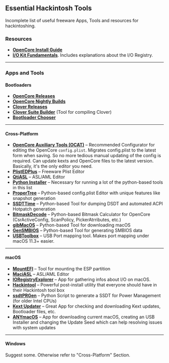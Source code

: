 ## Essential Hackintosh Tools
Incomplete list of useful freeware Apps, Tools and resources for hackintoshing.

### Resources
- [**OpenCore Install Guide**](https://dortania.github.io/OpenCore-Install-Guide/)
- [**I/O Kit Fundamentals**](https://developer.apple.com/library/archive/documentation/DeviceDrivers/Conceptual/IOKitFundamentals/Introduction/Introduction.html#//apple_ref/doc/uid/TP0000011-CH204-TPXREF101). Includes explanations about the I/O Registry.

___
### Apps and Tools
#### Bootloaders
- [**OpenCore Releases**](https://github.com/acidanthera/OpenCorePkg/releases)
- [**OpenCore Nightly Builds**](https://dortania.github.io/builds/?product=OpenCorePkg&viewall=true)
- [**Clover Releases**](https://github.com/CloverHackyColor/CloverBootloader/releases)
- [**Clover Suite Builder**](https://www.insanelymac.com/forum/topic/347872-introducing-clover-suite-builder/) (Tool for compiling Clover)
- [**Bootloader Chooser**](https://github.com/jief666/BootloaderChooser)

___
#### Cross-Platform
- [**OpenCore Auxiliary Tools (OCAT)**](https://github.com/ic005k/QtOpenCoreConfig) – Recommended Configurator for editing the OpenCore `config.plist`. Migrates config.plist to the latest form when saving. So no more tedious manual updating of the config is required. Can update kexts and OpenCore files to the latest version. Basically, it's the only editor you need.
- [**PlistEDPlus**](https://github.com/ic005k/PlistEDPlus) – Freeware Plist Editor
- [**QtiASL**](https://github.com/ic005k/QtiASL) – ASL/AML Editor
- [**Python Installer**](https://www.python.org/downloads/) – Necessary for running a lot of the python-based tools in this list
- [**ProperTree**](https://github.com/corpnewt/ProperTree) – Python-based config.plist Editor with unique features like snapshot generation
- [**SSDTTime**](https://github.com/corpnewt/SSDTTime) – Python-based Tool for dumping DSDT and automated ACPI Hotpatch generation
- [**BitmaskDecode**](https://github.com/corpnewt/BitmaskDecode) – Python-based Bitmask Calculator for OpenCore (CsrActiveConfig, ScanPolicy, PickerAtrributes, etc.)
- [**gibMacOS**](https://github.com/corpnewt/gibMacOS) – Python-based Tool for downloading macOS
- [**GenSMBIOS**](https://github.com/corpnewt/GenSMBIOS) – Python-based Tool for generating SMBIOS data
- [**USBToolbox**](https://github.com/USBToolBox/tool) – USB Port mapping tool. Makes port mapping under macOS 11.3+ easier.

___
#### macOS
- [**MountEFI**](https://github.com/corpnewt/MountEFI) – Tool for mounting the ESP partition
- [**MaciASL**](https://github.com/acidanthera/MaciASL) – ASL/AML Editor
- [**IORegistryExplorer**](https://github.com/utopia-team/IORegistryExplorer) – App for gathering infos about I/O on macOS.
- [**Hackintool**](https://github.com/headkaze/Hackintool) – Powerful post-install utility that everyone should have in their Hackintosh tool box
- [**ssdtPRGen**](https://github.com/Piker-Alpha/ssdtPRGen.sh) – Python Script to generate a SSDT for Power Management (for older Intel CPUs) 
- [**Kext Updater**](https://www.sl-soft.de/en/kext-updater/) – Great App for checking and downloading Kext updates, Bootloader files, etc.
- [**ANYmacOS**](https://www.sl-soft.de/en/anymacos/) – App for downloading current macOS, creating an USB Installer and changing the Update Seed which can help resolving issues with system updates

___
#### Windows
Suggest some. Otherwise refer to "Cross-Platform" Section.


